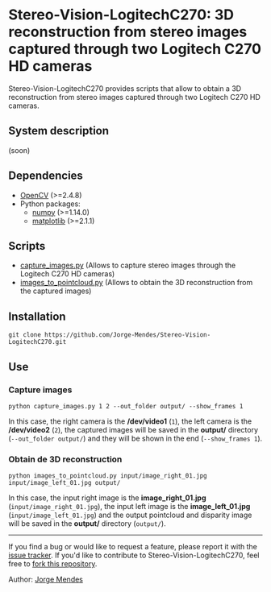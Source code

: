 # Stereo-Vision-LogitechC270: 3D reconstruction from stereo images captured through two Logitech C270 HD cameras #

Stereo-Vision-LogitechC270 provides scripts that allow to obtain a 3D reconstruction from stereo images captured through two Logitech C270 HD cameras.

## System description ##

(soon)

## Dependencies ##
- [OpenCV](https://opencv.org/) (>=2.4.8)
- Python packages:
	- [numpy](https://www.numpy.org/) (>=1.14.0)
	- [matplotlib](https://matplotlib.org/) (>=2.1.1)

## Scripts ##
- [capture_images.py](https://github.com/Jorge-Mendes/Stereo-Vision-LogitechC270/blob/master/capture_images.py) (Allows to capture stereo images through the Logitech C270 HD cameras)
- [images_to_pointcloud.py](https://github.com/Jorge-Mendes/Stereo-Vision-LogitechC270/blob/master/images_to_pointcloud.py) (Allows to obtain the 3D reconstruction from the captured images)

## Installation ##

```
git clone https://github.com/Jorge-Mendes/Stereo-Vision-LogitechC270.git
```

## Use ##
### Capture images ###

```
python capture_images.py 1 2 --out_folder output/ --show_frames 1
```
In this case, the right camera is the **/dev/video1** (```1```), the left camera is the **/dev/video2** (```2```), the captured images will be saved in the **output/** directory (```--out_folder output/```) and they will be shown in the end (```--show_frames 1```).
### Obtain de 3D reconstruction ###

```
python images_to_pointcloud.py input/image_right_01.jpg input/image_left_01.jpg output/
```
In this case, the input right image is the **image_right_01.jpg** (```input/image_right_01.jpg```), the input left image is the **image_left_01.jpg** (```input/image_left_01.jpg```) and the output pointcloud and disparity image will be saved in the **output/** directory (```output/```).


---

If you find a bug or would like to request a feature, please report it with the [issue tracker](https://github.com/Jorge-Mendes/Stereo-Vision-LogitechC270/issues). If you'd like to contribute to Stereo-Vision-LogitechC270, feel free to [fork this repository](https://github.com/Jorge-Mendes/Stereo-Vision-LogitechC270).

Author: [Jorge Mendes](https://github.com/Jorge-Mendes)


